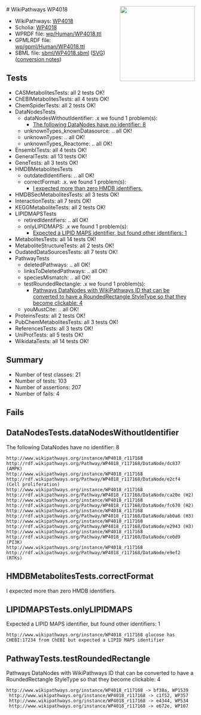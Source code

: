 <img style="float: right; width: 200px" src="../logo.png" />
# WikiPathways WP4018

* WikiPathways: [WP4018](https://identifiers.org/wikipathways:WP4018)
* Scholia: [WP4018](https://scholia.toolforge.org/wikipathways/WP4018)
* WPRDF file: [wp/Human/WP4018.ttl](../wp/Human/WP4018.ttl)
* GPMLRDF file: [wp/gpml/Human/WP4018.ttl](../wp/gpml/Human/WP4018.ttl)
* SBML file: [sbml/WP4018.sbml](../sbml/WP4018.sbml) ([SVG](../sbml/WP4018.svg)) ([conversion notes](../sbml/WP4018.txt))

## Tests
* CASMetabolitesTests: all 2 tests OK!
* ChEBIMetabolitesTests: all 4 tests OK!
* ChemSpiderTests: all 2 tests OK!
* DataNodesTests
    * dataNodesWithoutIdentifier: .x we found 1 problem(s):
        * [The following DataNodes have no identifier: 8](#d2d32fa7)
    * unknownTypes_knownDatasource: .. all OK!
    * unknownTypes: .. all OK!
    * unknownTypes_Reactome: .. all OK!
* EnsemblTests: all 4 tests OK!
* GeneralTests: all 13 tests OK!
* GeneTests: all 3 tests OK!
* HMDBMetabolitesTests
    * outdatedIdentifiers: .. all OK!
    * correctFormat: .x. we found 1 problem(s):
        * [I expected more than zero HMDB identifiers.](#ad154c1e)
* HMDBSecMetabolitesTests: all 3 tests OK!
* InteractionTests: all 7 tests OK!
* KEGGMetaboliteTests: all 2 tests OK!
* LIPIDMAPSTests
    * retiredIdentifiers: .. all OK!
    * onlyLIPIDMAPS: .x we found 1 problem(s):
        * [Expected a LIPID MAPS identifier, but found other identifiers: 1](#48cc60b8)
* MetabolitesTests: all 14 tests OK!
* MetaboliteStructureTests: all 2 tests OK!
* OudatedDataSourcesTests: all 7 tests OK!
* PathwayTests
    * deletedPathways: .. all OK!
    * linksToDeletedPathways: .. all OK!
    * speciesMismatch: .. all OK!
    * testRoundedRectangle: .x we found 1 problem(s):
        * [Pathways DataNodes with WikiPathways ID that can be converted to have a RoundedRectangle StyleType so that they become clickable: 4](#9fbad3ce)
    * youMustCite: .. all OK!
* ProteinsTests: all 2 tests OK!
* PubChemMetabolitesTests: all 3 tests OK!
* ReferencesTests: all 3 tests OK!
* UniProtTests: all 5 tests OK!
* WikidataTests: all 14 tests OK!


## Summary

* Number of test classes: 21
* Number of tests: 103
* Number of assertions: 207
* Number of fails: 4

## Fails

<a name="d2d32fa7" />

## DataNodesTests.dataNodesWithoutIdentifier

The following DataNodes have no identifier: 8
```
http://www.wikipathways.org/instance/WP4018_r117168 http://rdf.wikipathways.org/Pathway/WP4018_r117168/DataNode/dc837 (AMPK)
http://www.wikipathways.org/instance/WP4018_r117168 http://rdf.wikipathways.org/Pathway/WP4018_r117168/DataNode/e2cf4 (Cell proliferation)
http://www.wikipathways.org/instance/WP4018_r117168 http://rdf.wikipathways.org/Pathway/WP4018_r117168/DataNode/ca20e (H2)
http://www.wikipathways.org/instance/WP4018_r117168 http://rdf.wikipathways.org/Pathway/WP4018_r117168/DataNode/fc670 (H2)
http://www.wikipathways.org/instance/WP4018_r117168 http://rdf.wikipathways.org/Pathway/WP4018_r117168/DataNode/ab0a6 (H3)
http://www.wikipathways.org/instance/WP4018_r117168 http://rdf.wikipathways.org/Pathway/WP4018_r117168/DataNode/e2943 (H3)
http://www.wikipathways.org/instance/WP4018_r117168 http://rdf.wikipathways.org/Pathway/WP4018_r117168/DataNode/ce0d9 (PI3K)
http://www.wikipathways.org/instance/WP4018_r117168 http://rdf.wikipathways.org/Pathway/WP4018_r117168/DataNode/e9ef2 (RTKs)
```

<a name="ad154c1e" />

## HMDBMetabolitesTests.correctFormat

I expected more than zero HMDB identifiers.
<a name="48cc60b8" />

## LIPIDMAPSTests.onlyLIPIDMAPS

Expected a LIPID MAPS identifier, but found other identifiers: 1
```
http://www.wikipathways.org/instance/WP4018_r117168 glucose has CHEBI:17234 from ChEBI but expected a LIPID MAPS identifier
```

<a name="9fbad3ce" />

## PathwayTests.testRoundedRectangle

Pathways DataNodes with WikiPathways ID that can be converted to have a RoundedRectangle StyleType so that they become clickable: 4
```
http://www.wikipathways.org/instance/WP4018_r117168 -> bf38a, WP1539
 http://www.wikipathways.org/instance/WP4018_r117168 -> c1f52, WP357
 http://www.wikipathways.org/instance/WP4018_r117168 -> e4344, WP534
 http://www.wikipathways.org/instance/WP4018_r117168 -> e672e, WP107
 ```

